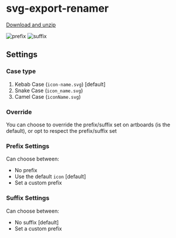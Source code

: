 # svg-export-renamer

[Download and unzip](https://drive.google.com/open?id=1DcVNpge8qAxXTGwoXcpWdnr_i4jZQJyv)

![prefix](https://user-images.githubusercontent.com/3017967/50996270-4da92b80-14d6-11e9-82c2-aaaa5c6ce337.png)
![suffix](https://user-images.githubusercontent.com/3017967/50996269-4da92b80-14d6-11e9-9f54-e173dd4356ee.png)

## Settings
### Case type
 1) Kebab Case (`icon-name.svg`) [default]
 2) Snake Case (`icon_name.svg`)
 3) Camel Case (`iconName.svg`)

### Override
 You can choose to override the prefix/suffix set on artboards (is the default), or opt to respect the prefix/suffix set

### Prefix Settings
 Can choose between:
 * No prefix
 * Use the default `icon` [default]
 * Set a custom prefix

### Suffix Settings
 Can choose between:
 * No suffix [default]
 * Set a custom prefix
